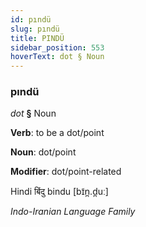 ```yaml
---
id: pındü
slug: pındü
title: PINDÜ
sidebar_position: 553
hoverText: dot § Noun
---
```


### pındü

*dot* **§** Noun

**Verb**: to be a dot/point

**Noun**: dot/point

**Modifier**: dot/point-related

Hindi बिंदु bindu [bɪ̃n̪.d̪uː]

*Indo-Iranian Language Family*